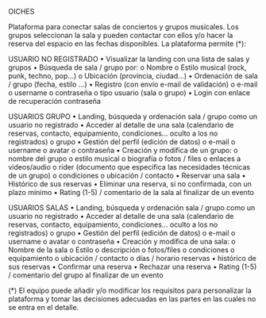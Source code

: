 OICHES

Plataforma para conectar salas de conciertos y grupos musicales.
Los grupos seleccionan la sala y pueden contactar con ellos y/o hacer la reserva del espacio en las fechas disponibles.
La plataforma permite (\*):

USUARIO NO REGISTRADO
• Visualizar la landing con una lista de salas y grupos
• Búsqueda de sala / grupo por:
o Nombre
o Estilo musical (rock, punk, techno, pop…)
o Ubicación (provincia, ciudad…)
• Ordenación de sala / grupo (fecha, estilo …)
• Registro (con envío e-mail de validación)
o e-mail
o username
o contraseña
o tipo usuario (sala o grupo)
• Login con enlace de recuperación contraseña

USUARIOS GRUPO
• Landing, búsqueda y ordenación sala / grupo como un usuario no registrado
• Acceder al detalle de una sala (calendario de reservas, contacto, equipamiento, condiciones… oculto a los no registrados) o grupo
• Gestión del perfil (edición de datos)
o e-mail
o username
o avatar
o contraseña
• Creación y modifica de un grupo:
o nombre del grupo
o estilo musical
o biografía
o fotos / files
o enlaces a videos/audio
o rider (documento que especifica las necesidades técnicas de un grupo)
o condiciones
o ubicación / contacto
• Reservar una sala
• Histórico de sus reservas
• Eliminar una reserva, si no confirmada, con un plazo mínimo
• Rating (1-5) / comentario de la sala al finalizar de un evento

USUARIOS SALAS
• Landing, búsqueda y ordenación sala / grupo como un usuario no registrado
• Acceder al detalle de una sala (calendario de reservas, contacto, equipamiento, condiciones… oculto a los no registrados) o grupo
• Gestión del perfil (edición de datos)
o e-mail
o username
o avatar
o contraseña
• Creación y modifica de una sala:
o Nombre de la sala
o Estilo
o descripción
o fotos/files
o condiciones
o equipamiento
o ubicación / contacto
o días / horario reservas
• histórico de sus reservas
• Confirmar una reserva
• Rechazar una reserva
• Rating (1-5) / comentario del grupo al finalizar de un evento

(\*) El equipo puede añadir y/o modificar los requisitos para personalizar la plataforma y tomar las decisiones adecuadas en las partes en las cuales no se entra en el detalle.
